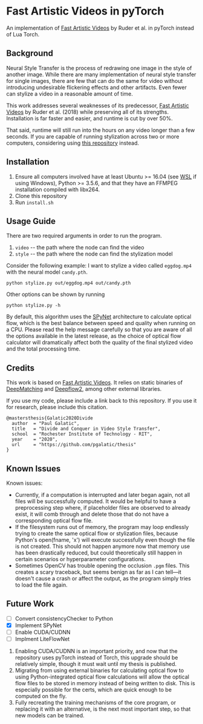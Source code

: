 # Fast Artistic Videos in pyTorch
An implementation of [Fast Artistic Videos](https://github.com/manuelruder/fast-artistic-videos) by Ruder et al. in pyTorch instead of Lua Torch.

## Background

Neural Style Transfer is the process of redrawing one image in the style of another image. While there are many implementation of neural style transfer for single images, there are few that can do the same for video without introducing undesirable flickering effects and other artifacts. Even fewer can stylize a video in a reasonable amount of time.

This work addresses several weaknesses of its predecessor, [Fast Artistic Videos](https://github.com/manuelruder/fast-artistic-videos) by Ruder et al. (2018) while preserving all of its strengths. Installation is far faster and easier, and runtime is cut by over 50%. 

That said, runtime will still run into the hours on any video longer than a few seconds. If you are capable of running stylization across two or more computers, considering using [this repository](https://github.com/pgalatic/thesis) instead.

## Installation

1. Ensure all computers involved have at least Ubuntu >= 16.04 (see [WSL](https://docs.microsoft.com/en-us/windows/wsl/install-win10) if using Windows), Python >= 3.5.6, and that they have an FFMPEG installation compiled with libx264.
1. Clone this repository
1. Run `install.sh`

## Usage Guide

There are two required arguments in order to run the program.
1. `video` -- the path where the node can find the video
1. `style` -- the path where the node can find the stylization model

Consider the following example: I want to stylize a video called `eggdog.mp4` with the neural model `candy.pth`.

```
python stylize.py out/eggdog.mp4 out/candy.pth
```

Other options can be shown by running
```
python stylize.py -h
```
By default, this algorithm uses the [SPyNet](https://arxiv.org/abs/1611.00850) architecture to calculate optical flow, which is the best balance between speed and quality when running on a CPU. Please read the help message carefully so that you are aware of all the options available in the latest release, as the choice of optical flow calculator will dramatically affect both the quality of the final stylized video and the total processing time.

## Credits

This work is based on [Fast Artistic Videos](https://github.com/manuelruder/fast-artistic-videos). It relies on static binaries of [DeepMatching](https://thoth.inrialpes.fr/src/deepmatching/) and [Deepflow2](https://thoth.inrialpes.fr/src/deepflow/), among other external libraries.

If you use my code, please include a link back to this repository. If you use it for research, please include this citation.

```
@mastersthesis{Galatic2020Divide
  author  = "Paul Galatic",
  title   = "Divide and Conquer in Video Style Transfer",
  school  = "Rochester Institute of Technology - RIT",
  year    = "2020",
  url     = "https://github.com/pgalatic/thesis"
}
```

## Known Issues

Known issues:
* Currently, if a computation is interrupted and later began again, not all files will be successfully computed. It would be helpful to have a preprocessing step where, if placeholder files are observed to already exist, it will comb through and delete those that do not have a corresponding optical flow file.
* If the filesystem runs out of memory, the program may loop endlessly trying to create the same optical flow or stylization files, because Python's open(fname, 'x') will execute successfully even though the file is not created. This should not happen anymore now that memory use has been drastically reduced, but could theoretically still happen in certain scenarios or hyperparameter configurations.
* Sometimes OpenCV has trouble opening the occlusion `.pgm` files. This creates a scary traceback, but seems benign as far as I can tell—it doesn't cause a crash or affect the output, as the program simply tries to load the file again.

## Future Work

* [ ] Convert consistencyChecker to Python
* [x] Implement SPyNet
* [ ] Enable CUDA/CUDNN
* [ ] Implment LiteFlowNet

1. Enabling CUDA/CUDNN is an important priority, and now that the repository uses pyTorch instead of Torch, this upgrade should be relatively simple, though it must wait until my thesis is published.
1. Migrating from using external binaries for calculating optical flow to using Python-integrated optical flow calculations will allow the optical flow files to be stored in memory instead of being written to disk. This is especially possible for the certs, which are quick enough to be computed on the fly.
1. Fully recreating the training mechanisms of the core program, or replacing it with an alternative, is the next most important step, so that new models can be trained.
